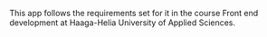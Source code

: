 This app follows the requirements set for it in the course Front end development at Haaga-Helia University of Applied Sciences.